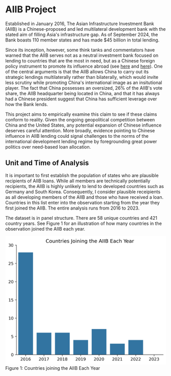 # AIIB Project

Established in January 2016, The Asian Infrastructure Investment Bank (AIIB) is a Chinese-proposed and led multilateral development bank with the stated aim of filling Asia's infrastructure gap. As of September 2024, the Bank boasts 110 member states and has made $45 billion in total lending.  

Since its inception, however, some think tanks and commentators have warned that the AIIB serves not as a neutral investment bank focused on lending to countries that are the most in need, but as a Chinese foreign policy instrument to promote its influence abroad (see [here](https://www.brookings.edu/wp-content/uploads/2017/04/chinas-emerging-institutional-statecraft.pdf) and [here](https://www.csis.org/analysis/what-do-asian-infrastructure-investment-banks-recent-forays-outside-asia-mean)). One of the central arguments is that the AIIB allows China to carry out its strategic lendings multilaterally rather than bilaterally, which would invite less scrutiny while promoting China's international image as an insitutional player. The fact that China possesses an oversized, 26% of the AIIB's vote share, the AIIB headquarter being located in China, and that it has always had a Chinese president suggest that China has sufficient leverage over how the Bank lends. 

This project aims to empirically examine this claim to see if these claims conform to reality. Given the ongoing geopolitical competition between China and the United States, any potential expansion of Chinese influence deserves careful attention. More broadly, evidence pointing to Chinese influence in AIIB lending could signal challenges to the norms of the international development lending regime by foregrounding great power politics over need-based loan allocation.

## Unit and Time of Analysis
It is important to first establish the population of states who are plausible recipients of AIIB loans. While all members are technically potentially recipients, the AIIB is highly unlikely to lend to developed countries such as Germany and South Korea. Consequently, I consider plausible receipients as all developing members of the AIIB and those who have received a loan. Countries in this list enter into the observation starting from the year they first joined the AIIB. The entire analysis runs from 2016 to 2023. 

The dataset is in panel structure. There are 58 unique countries and 421 country years. See Figure 1 for an illustration of how many countries in the observation joined the AIIB each year. 

![fig1](maps%20and%20graphs/countries_joining.png)
Figure 1: Countries joining the AIIB Each Year



